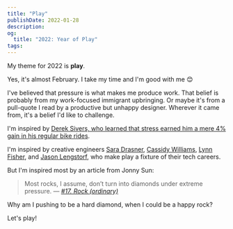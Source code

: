 ```yaml
---
title: "Play"
publishDate: 2022-01-28
description:
og:
  title: "2022: Year of Play"
tags:
---
```


My theme for 2022 is **play**.

Yes, it's almost February.
I take my time and I'm good with me 😊

I've believed that pressure is what makes me produce work.
That belief is probably from my work-focused immigrant upbringing. Or maybe it's from a pull-quote I read by a productive but unhappy designer. Wherever it came from, it's a belief I'd like to challenge.

I'm inspired by [Derek Sivers, who learned that stress earned him a mere 4% gain in his regular bike rides](https://sive.rs/relax).

I'm inspired by creative engineers [Sara Drasner](https://twitter.com/sarah_edo/), [Cassidy Williams](https://twitter.com/cassidoo), [Lynn Fisher](https://twitter.com/lynnandtonic), and [Jason Lengstorf](https://twitter.com/jlengstorf), who make play a fixture of their tech careers.

But I'm inspired most by an article from Jonny Sun:

> Most rocks, I assume, don’t turn into diamonds under extreme pressure. _— [#17. Rock (ordinary)](https://jonnysun.bulletin.com/17-rock)_

Why am I pushing to be a hard diamond, when I could be a happy rock?

Let's play!
